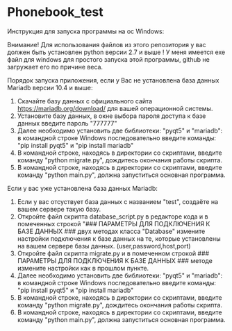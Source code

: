 # Phonebook_test

Инструкция для запуска программы на ос Windows:

Внимание! Для использования файлов из этого репозитория у вас должен быть установлен python версии 2.7 и выше !
У меня имеется exe файл для windows для простого запуска этой программы, github не загружает его по причине веса.

Порядок запуска приложения, если у Вас не установлена база данных Mariadb версии 10.4 и выше:

  1. Скачайте базу данных с официального сайта https://mariadb.org/download/ для вашей операционной системы.
  2. Установите базу данных, в окне выбора пароля доступа к базе данных введите пароль "777777"
  3. Далее необходимо установить две библиотеки: "pyqt5" и "mariadb": в командной строке Windows последовательно введите команды:
      "pip install pyqt5" и "pip install mariadb"
  4. В командной строке, находясь в директории со скриптами, введите команду "python migrate.py", дождитесь окончания работы скрипта.
  5. В командной строке, находясь в директории со скриптами, введите команду "python main.py", должна запуститься основная программа.

Если у вас уже установлена база данных Mariadb:
  
  1. Если у вас отсуствует база данных с названием "test", создаёте на вашем сервере такую базу.
  2. Откройте файл скрипта database_script.py в редакторе кода и в помеченных строкой "### ПАРАМЕТРЫ ДЛЯ ПОДКЛЮЧЕНИЯ К БАЗЕ ДАННЫХ ### 
      двух методах класса "Database" измените настройки подключения к базе данных на те, которые установлены на вашем сервере базы данных. (user,password,host,port)
  3. Откройте файл скрипта migrate.py и в помеченном строкой ### ПАРАМЕТРЫ ДЛЯ ПОДКЛЮЧЕНИЯ К БАЗЕ ДАННЫХ ### методе измените настройки как в прошлом пункте.
  4. Далее необходимо установить две библиотеки: "pyqt5" и "mariadb": в командной строке Windows последовательно введите команды:
      "pip install pyqt5" и "pip install mariadb"
  5. В командной строке, находясь в директории со скриптами, введите команду "python migrate.py", дождитесь окончания работы скрипта.
  6. В командной строке, находясь в директории со скриптами, введите команду "python main.py", должна запуститься основная программа.
